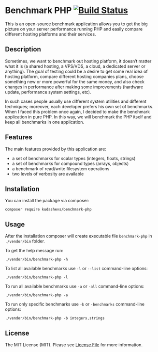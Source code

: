 # Benchmark PHP  [![Build Status](https://travis-ci.org/kudashevs/benchmark-php.svg?branch=master)](https://travis-ci.org/kudashevs/benchmark-php)

This is an open-source benchmark application allows you to get the big picture on your server performance running PHP
and easily compare different hosting platforms and their services.  

## Description

Sometimes, we want to benchmark out hosting platform, it doesn’t matter what it is (a shared hosting, a VPS/VDS, a cloud,
a dedicated server or anything). The goal of testing could be a desire to get some real idea of hosting platform, compare
different hosting companies plans, choose something new or more powerful for the same money, and also check changes
in performance after making some improvements (hardware update, performance system settings, etc).

In such cases people usually use different system utilities and different techniques; moreover, each developer prefers
his own set of benchmarks. When I faced this problem once again, I decided to make the benchmark application in pure PHP.
In this way, we will benchmark the PHP itself and keep all benchmarks in one application.

## Features

The main features provided by this application are:
* a set of benchmarks for scalar types (integers, floats, strings)
* a set of benchmarks for compound types (arrays, objects)
* a benchmark of read/write filesystem operations
* two levels of verbosity are available

## Installation

You can install the package via composer:
```
composer require kudashevs/benchmark-php
```

## Usage

After the installation composer will create executable file `benchmark-php` in `./vendor/bin` folder.

To get the help message run:
```
./vendor/bin/benchmark-php -h
```

To list all available benchmarks use `-l` or `--list` command-line options:
```
./vendor/bin/benchmark-php -l
```

To run all available benchmarks use `-a` or `-all` command-line options:
```
./vendor/bin/benchmark-php -a
```

To run only specific benchmarks use `-b` or `-benchmarks` command-line options:
```
./vendor/bin/benchmark-php -b integers,strings
```

## License

The MIT License (MIT). Please see [License File](LICENSE.md) for more information.
